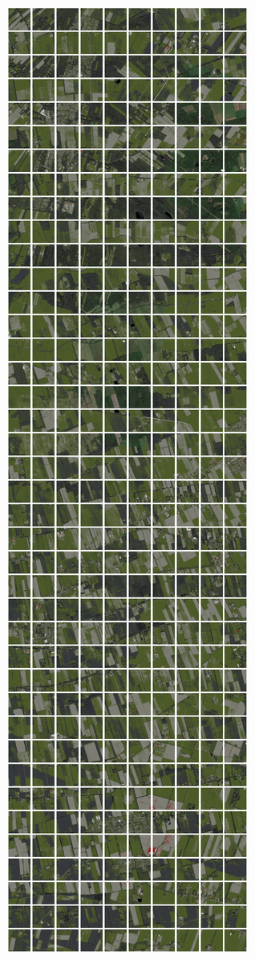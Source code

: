 <html>
<div>
<img src="https://github.com/HakkaTjakka/NL_TILE_MAP/blob/main/18/640/-1064/r.6400.-10640.png" height="44" width="44">
<img src="https://github.com/HakkaTjakka/NL_TILE_MAP/blob/main/18/640/-1064/r.6401.-10640.png" height="44" width="44">
<img src="https://github.com/HakkaTjakka/NL_TILE_MAP/blob/main/18/640/-1064/r.6402.-10640.png" height="44" width="44">
<img src="https://github.com/HakkaTjakka/NL_TILE_MAP/blob/main/18/640/-1064/r.6403.-10640.png" height="44" width="44">
<img src="https://github.com/HakkaTjakka/NL_TILE_MAP/blob/main/18/640/-1064/r.6404.-10640.png" height="44" width="44">
<img src="https://github.com/HakkaTjakka/NL_TILE_MAP/blob/main/18/640/-1064/r.6405.-10640.png" height="44" width="44">
<img src="https://github.com/HakkaTjakka/NL_TILE_MAP/blob/main/18/640/-1064/r.6406.-10640.png" height="44" width="44">
<img src="https://github.com/HakkaTjakka/NL_TILE_MAP/blob/main/18/640/-1064/r.6407.-10640.png" height="44" width="44">
<img src="https://github.com/HakkaTjakka/NL_TILE_MAP/blob/main/18/640/-1064/r.6408.-10640.png" height="44" width="44">
<img src="https://github.com/HakkaTjakka/NL_TILE_MAP/blob/main/18/640/-1064/r.6409.-10640.png" height="44" width="44">
<img src="https://github.com/HakkaTjakka/NL_TILE_MAP/blob/main/18/641/-1064/r.6410.-10640.png" height="44" width="44">
<img src="https://github.com/HakkaTjakka/NL_TILE_MAP/blob/main/18/641/-1064/r.6411.-10640.png" height="44" width="44">
<img src="https://github.com/HakkaTjakka/NL_TILE_MAP/blob/main/18/641/-1064/r.6412.-10640.png" height="44" width="44">
<img src="https://github.com/HakkaTjakka/NL_TILE_MAP/blob/main/18/641/-1064/r.6413.-10640.png" height="44" width="44">
<img src="https://github.com/HakkaTjakka/NL_TILE_MAP/blob/main/18/641/-1064/r.6414.-10640.png" height="44" width="44">
<img src="https://github.com/HakkaTjakka/NL_TILE_MAP/blob/main/18/641/-1064/r.6415.-10640.png" height="44" width="44">
<img src="https://github.com/HakkaTjakka/NL_TILE_MAP/blob/main/18/641/-1064/r.6416.-10640.png" height="44" width="44">
<img src="https://github.com/HakkaTjakka/NL_TILE_MAP/blob/main/18/641/-1064/r.6417.-10640.png" height="44" width="44">
<img src="https://github.com/HakkaTjakka/NL_TILE_MAP/blob/main/18/641/-1064/r.6418.-10640.png" height="44" width="44">
<img src="https://github.com/HakkaTjakka/NL_TILE_MAP/blob/main/18/641/-1064/r.6419.-10640.png" height="44" width="44">
<br>
<img src="https://github.com/HakkaTjakka/NL_TILE_MAP/blob/main/18/640/-1064/r.6400.-10639.png" height="44" width="44">
<img src="https://github.com/HakkaTjakka/NL_TILE_MAP/blob/main/18/640/-1064/r.6401.-10639.png" height="44" width="44">
<img src="https://github.com/HakkaTjakka/NL_TILE_MAP/blob/main/18/640/-1064/r.6402.-10639.png" height="44" width="44">
<img src="https://github.com/HakkaTjakka/NL_TILE_MAP/blob/main/18/640/-1064/r.6403.-10639.png" height="44" width="44">
<img src="https://github.com/HakkaTjakka/NL_TILE_MAP/blob/main/18/640/-1064/r.6404.-10639.png" height="44" width="44">
<img src="https://github.com/HakkaTjakka/NL_TILE_MAP/blob/main/18/640/-1064/r.6405.-10639.png" height="44" width="44">
<img src="https://github.com/HakkaTjakka/NL_TILE_MAP/blob/main/18/640/-1064/r.6406.-10639.png" height="44" width="44">
<img src="https://github.com/HakkaTjakka/NL_TILE_MAP/blob/main/18/640/-1064/r.6407.-10639.png" height="44" width="44">
<img src="https://github.com/HakkaTjakka/NL_TILE_MAP/blob/main/18/640/-1064/r.6408.-10639.png" height="44" width="44">
<img src="https://github.com/HakkaTjakka/NL_TILE_MAP/blob/main/18/640/-1064/r.6409.-10639.png" height="44" width="44">
<img src="https://github.com/HakkaTjakka/NL_TILE_MAP/blob/main/18/641/-1064/r.6410.-10639.png" height="44" width="44">
<img src="https://github.com/HakkaTjakka/NL_TILE_MAP/blob/main/18/641/-1064/r.6411.-10639.png" height="44" width="44">
<img src="https://github.com/HakkaTjakka/NL_TILE_MAP/blob/main/18/641/-1064/r.6412.-10639.png" height="44" width="44">
<img src="https://github.com/HakkaTjakka/NL_TILE_MAP/blob/main/18/641/-1064/r.6413.-10639.png" height="44" width="44">
<img src="https://github.com/HakkaTjakka/NL_TILE_MAP/blob/main/18/641/-1064/r.6414.-10639.png" height="44" width="44">
<img src="https://github.com/HakkaTjakka/NL_TILE_MAP/blob/main/18/641/-1064/r.6415.-10639.png" height="44" width="44">
<img src="https://github.com/HakkaTjakka/NL_TILE_MAP/blob/main/18/641/-1064/r.6416.-10639.png" height="44" width="44">
<img src="https://github.com/HakkaTjakka/NL_TILE_MAP/blob/main/18/641/-1064/r.6417.-10639.png" height="44" width="44">
<img src="https://github.com/HakkaTjakka/NL_TILE_MAP/blob/main/18/641/-1064/r.6418.-10639.png" height="44" width="44">
<img src="https://github.com/HakkaTjakka/NL_TILE_MAP/blob/main/18/641/-1064/r.6419.-10639.png" height="44" width="44">
<br>
<img src="https://github.com/HakkaTjakka/NL_TILE_MAP/blob/main/18/640/-1064/r.6400.-10638.png" height="44" width="44">
<img src="https://github.com/HakkaTjakka/NL_TILE_MAP/blob/main/18/640/-1064/r.6401.-10638.png" height="44" width="44">
<img src="https://github.com/HakkaTjakka/NL_TILE_MAP/blob/main/18/640/-1064/r.6402.-10638.png" height="44" width="44">
<img src="https://github.com/HakkaTjakka/NL_TILE_MAP/blob/main/18/640/-1064/r.6403.-10638.png" height="44" width="44">
<img src="https://github.com/HakkaTjakka/NL_TILE_MAP/blob/main/18/640/-1064/r.6404.-10638.png" height="44" width="44">
<img src="https://github.com/HakkaTjakka/NL_TILE_MAP/blob/main/18/640/-1064/r.6405.-10638.png" height="44" width="44">
<img src="https://github.com/HakkaTjakka/NL_TILE_MAP/blob/main/18/640/-1064/r.6406.-10638.png" height="44" width="44">
<img src="https://github.com/HakkaTjakka/NL_TILE_MAP/blob/main/18/640/-1064/r.6407.-10638.png" height="44" width="44">
<img src="https://github.com/HakkaTjakka/NL_TILE_MAP/blob/main/18/640/-1064/r.6408.-10638.png" height="44" width="44">
<img src="https://github.com/HakkaTjakka/NL_TILE_MAP/blob/main/18/640/-1064/r.6409.-10638.png" height="44" width="44">
<img src="https://github.com/HakkaTjakka/NL_TILE_MAP/blob/main/18/641/-1064/r.6410.-10638.png" height="44" width="44">
<img src="https://github.com/HakkaTjakka/NL_TILE_MAP/blob/main/18/641/-1064/r.6411.-10638.png" height="44" width="44">
<img src="https://github.com/HakkaTjakka/NL_TILE_MAP/blob/main/18/641/-1064/r.6412.-10638.png" height="44" width="44">
<img src="https://github.com/HakkaTjakka/NL_TILE_MAP/blob/main/18/641/-1064/r.6413.-10638.png" height="44" width="44">
<img src="https://github.com/HakkaTjakka/NL_TILE_MAP/blob/main/18/641/-1064/r.6414.-10638.png" height="44" width="44">
<img src="https://github.com/HakkaTjakka/NL_TILE_MAP/blob/main/18/641/-1064/r.6415.-10638.png" height="44" width="44">
<img src="https://github.com/HakkaTjakka/NL_TILE_MAP/blob/main/18/641/-1064/r.6416.-10638.png" height="44" width="44">
<img src="https://github.com/HakkaTjakka/NL_TILE_MAP/blob/main/18/641/-1064/r.6417.-10638.png" height="44" width="44">
<img src="https://github.com/HakkaTjakka/NL_TILE_MAP/blob/main/18/641/-1064/r.6418.-10638.png" height="44" width="44">
<img src="https://github.com/HakkaTjakka/NL_TILE_MAP/blob/main/18/641/-1064/r.6419.-10638.png" height="44" width="44">
<br>
<img src="https://github.com/HakkaTjakka/NL_TILE_MAP/blob/main/18/640/-1064/r.6400.-10637.png" height="44" width="44">
<img src="https://github.com/HakkaTjakka/NL_TILE_MAP/blob/main/18/640/-1064/r.6401.-10637.png" height="44" width="44">
<img src="https://github.com/HakkaTjakka/NL_TILE_MAP/blob/main/18/640/-1064/r.6402.-10637.png" height="44" width="44">
<img src="https://github.com/HakkaTjakka/NL_TILE_MAP/blob/main/18/640/-1064/r.6403.-10637.png" height="44" width="44">
<img src="https://github.com/HakkaTjakka/NL_TILE_MAP/blob/main/18/640/-1064/r.6404.-10637.png" height="44" width="44">
<img src="https://github.com/HakkaTjakka/NL_TILE_MAP/blob/main/18/640/-1064/r.6405.-10637.png" height="44" width="44">
<img src="https://github.com/HakkaTjakka/NL_TILE_MAP/blob/main/18/640/-1064/r.6406.-10637.png" height="44" width="44">
<img src="https://github.com/HakkaTjakka/NL_TILE_MAP/blob/main/18/640/-1064/r.6407.-10637.png" height="44" width="44">
<img src="https://github.com/HakkaTjakka/NL_TILE_MAP/blob/main/18/640/-1064/r.6408.-10637.png" height="44" width="44">
<img src="https://github.com/HakkaTjakka/NL_TILE_MAP/blob/main/18/640/-1064/r.6409.-10637.png" height="44" width="44">
<img src="https://github.com/HakkaTjakka/NL_TILE_MAP/blob/main/18/641/-1064/r.6410.-10637.png" height="44" width="44">
<img src="https://github.com/HakkaTjakka/NL_TILE_MAP/blob/main/18/641/-1064/r.6411.-10637.png" height="44" width="44">
<img src="https://github.com/HakkaTjakka/NL_TILE_MAP/blob/main/18/641/-1064/r.6412.-10637.png" height="44" width="44">
<img src="https://github.com/HakkaTjakka/NL_TILE_MAP/blob/main/18/641/-1064/r.6413.-10637.png" height="44" width="44">
<img src="https://github.com/HakkaTjakka/NL_TILE_MAP/blob/main/18/641/-1064/r.6414.-10637.png" height="44" width="44">
<img src="https://github.com/HakkaTjakka/NL_TILE_MAP/blob/main/18/641/-1064/r.6415.-10637.png" height="44" width="44">
<img src="https://github.com/HakkaTjakka/NL_TILE_MAP/blob/main/18/641/-1064/r.6416.-10637.png" height="44" width="44">
<img src="https://github.com/HakkaTjakka/NL_TILE_MAP/blob/main/18/641/-1064/r.6417.-10637.png" height="44" width="44">
<img src="https://github.com/HakkaTjakka/NL_TILE_MAP/blob/main/18/641/-1064/r.6418.-10637.png" height="44" width="44">
<img src="https://github.com/HakkaTjakka/NL_TILE_MAP/blob/main/18/641/-1064/r.6419.-10637.png" height="44" width="44">
<br>
<img src="https://github.com/HakkaTjakka/NL_TILE_MAP/blob/main/18/640/-1064/r.6400.-10636.png" height="44" width="44">
<img src="https://github.com/HakkaTjakka/NL_TILE_MAP/blob/main/18/640/-1064/r.6401.-10636.png" height="44" width="44">
<img src="https://github.com/HakkaTjakka/NL_TILE_MAP/blob/main/18/640/-1064/r.6402.-10636.png" height="44" width="44">
<img src="https://github.com/HakkaTjakka/NL_TILE_MAP/blob/main/18/640/-1064/r.6403.-10636.png" height="44" width="44">
<img src="https://github.com/HakkaTjakka/NL_TILE_MAP/blob/main/18/640/-1064/r.6404.-10636.png" height="44" width="44">
<img src="https://github.com/HakkaTjakka/NL_TILE_MAP/blob/main/18/640/-1064/r.6405.-10636.png" height="44" width="44">
<img src="https://github.com/HakkaTjakka/NL_TILE_MAP/blob/main/18/640/-1064/r.6406.-10636.png" height="44" width="44">
<img src="https://github.com/HakkaTjakka/NL_TILE_MAP/blob/main/18/640/-1064/r.6407.-10636.png" height="44" width="44">
<img src="https://github.com/HakkaTjakka/NL_TILE_MAP/blob/main/18/640/-1064/r.6408.-10636.png" height="44" width="44">
<img src="https://github.com/HakkaTjakka/NL_TILE_MAP/blob/main/18/640/-1064/r.6409.-10636.png" height="44" width="44">
<img src="https://github.com/HakkaTjakka/NL_TILE_MAP/blob/main/18/641/-1064/r.6410.-10636.png" height="44" width="44">
<img src="https://github.com/HakkaTjakka/NL_TILE_MAP/blob/main/18/641/-1064/r.6411.-10636.png" height="44" width="44">
<img src="https://github.com/HakkaTjakka/NL_TILE_MAP/blob/main/18/641/-1064/r.6412.-10636.png" height="44" width="44">
<img src="https://github.com/HakkaTjakka/NL_TILE_MAP/blob/main/18/641/-1064/r.6413.-10636.png" height="44" width="44">
<img src="https://github.com/HakkaTjakka/NL_TILE_MAP/blob/main/18/641/-1064/r.6414.-10636.png" height="44" width="44">
<img src="https://github.com/HakkaTjakka/NL_TILE_MAP/blob/main/18/641/-1064/r.6415.-10636.png" height="44" width="44">
<img src="https://github.com/HakkaTjakka/NL_TILE_MAP/blob/main/18/641/-1064/r.6416.-10636.png" height="44" width="44">
<img src="https://github.com/HakkaTjakka/NL_TILE_MAP/blob/main/18/641/-1064/r.6417.-10636.png" height="44" width="44">
<img src="https://github.com/HakkaTjakka/NL_TILE_MAP/blob/main/18/641/-1064/r.6418.-10636.png" height="44" width="44">
<img src="https://github.com/HakkaTjakka/NL_TILE_MAP/blob/main/18/641/-1064/r.6419.-10636.png" height="44" width="44">
<br>
<img src="https://github.com/HakkaTjakka/NL_TILE_MAP/blob/main/18/640/-1064/r.6400.-10635.png" height="44" width="44">
<img src="https://github.com/HakkaTjakka/NL_TILE_MAP/blob/main/18/640/-1064/r.6401.-10635.png" height="44" width="44">
<img src="https://github.com/HakkaTjakka/NL_TILE_MAP/blob/main/18/640/-1064/r.6402.-10635.png" height="44" width="44">
<img src="https://github.com/HakkaTjakka/NL_TILE_MAP/blob/main/18/640/-1064/r.6403.-10635.png" height="44" width="44">
<img src="https://github.com/HakkaTjakka/NL_TILE_MAP/blob/main/18/640/-1064/r.6404.-10635.png" height="44" width="44">
<img src="https://github.com/HakkaTjakka/NL_TILE_MAP/blob/main/18/640/-1064/r.6405.-10635.png" height="44" width="44">
<img src="https://github.com/HakkaTjakka/NL_TILE_MAP/blob/main/18/640/-1064/r.6406.-10635.png" height="44" width="44">
<img src="https://github.com/HakkaTjakka/NL_TILE_MAP/blob/main/18/640/-1064/r.6407.-10635.png" height="44" width="44">
<img src="https://github.com/HakkaTjakka/NL_TILE_MAP/blob/main/18/640/-1064/r.6408.-10635.png" height="44" width="44">
<img src="https://github.com/HakkaTjakka/NL_TILE_MAP/blob/main/18/640/-1064/r.6409.-10635.png" height="44" width="44">
<img src="https://github.com/HakkaTjakka/NL_TILE_MAP/blob/main/18/641/-1064/r.6410.-10635.png" height="44" width="44">
<img src="https://github.com/HakkaTjakka/NL_TILE_MAP/blob/main/18/641/-1064/r.6411.-10635.png" height="44" width="44">
<img src="https://github.com/HakkaTjakka/NL_TILE_MAP/blob/main/18/641/-1064/r.6412.-10635.png" height="44" width="44">
<img src="https://github.com/HakkaTjakka/NL_TILE_MAP/blob/main/18/641/-1064/r.6413.-10635.png" height="44" width="44">
<img src="https://github.com/HakkaTjakka/NL_TILE_MAP/blob/main/18/641/-1064/r.6414.-10635.png" height="44" width="44">
<img src="https://github.com/HakkaTjakka/NL_TILE_MAP/blob/main/18/641/-1064/r.6415.-10635.png" height="44" width="44">
<img src="https://github.com/HakkaTjakka/NL_TILE_MAP/blob/main/18/641/-1064/r.6416.-10635.png" height="44" width="44">
<img src="https://github.com/HakkaTjakka/NL_TILE_MAP/blob/main/18/641/-1064/r.6417.-10635.png" height="44" width="44">
<img src="https://github.com/HakkaTjakka/NL_TILE_MAP/blob/main/18/641/-1064/r.6418.-10635.png" height="44" width="44">
<img src="https://github.com/HakkaTjakka/NL_TILE_MAP/blob/main/18/641/-1064/r.6419.-10635.png" height="44" width="44">
<br>
<img src="https://github.com/HakkaTjakka/NL_TILE_MAP/blob/main/18/640/-1064/r.6400.-10634.png" height="44" width="44">
<img src="https://github.com/HakkaTjakka/NL_TILE_MAP/blob/main/18/640/-1064/r.6401.-10634.png" height="44" width="44">
<img src="https://github.com/HakkaTjakka/NL_TILE_MAP/blob/main/18/640/-1064/r.6402.-10634.png" height="44" width="44">
<img src="https://github.com/HakkaTjakka/NL_TILE_MAP/blob/main/18/640/-1064/r.6403.-10634.png" height="44" width="44">
<img src="https://github.com/HakkaTjakka/NL_TILE_MAP/blob/main/18/640/-1064/r.6404.-10634.png" height="44" width="44">
<img src="https://github.com/HakkaTjakka/NL_TILE_MAP/blob/main/18/640/-1064/r.6405.-10634.png" height="44" width="44">
<img src="https://github.com/HakkaTjakka/NL_TILE_MAP/blob/main/18/640/-1064/r.6406.-10634.png" height="44" width="44">
<img src="https://github.com/HakkaTjakka/NL_TILE_MAP/blob/main/18/640/-1064/r.6407.-10634.png" height="44" width="44">
<img src="https://github.com/HakkaTjakka/NL_TILE_MAP/blob/main/18/640/-1064/r.6408.-10634.png" height="44" width="44">
<img src="https://github.com/HakkaTjakka/NL_TILE_MAP/blob/main/18/640/-1064/r.6409.-10634.png" height="44" width="44">
<img src="https://github.com/HakkaTjakka/NL_TILE_MAP/blob/main/18/641/-1064/r.6410.-10634.png" height="44" width="44">
<img src="https://github.com/HakkaTjakka/NL_TILE_MAP/blob/main/18/641/-1064/r.6411.-10634.png" height="44" width="44">
<img src="https://github.com/HakkaTjakka/NL_TILE_MAP/blob/main/18/641/-1064/r.6412.-10634.png" height="44" width="44">
<img src="https://github.com/HakkaTjakka/NL_TILE_MAP/blob/main/18/641/-1064/r.6413.-10634.png" height="44" width="44">
<img src="https://github.com/HakkaTjakka/NL_TILE_MAP/blob/main/18/641/-1064/r.6414.-10634.png" height="44" width="44">
<img src="https://github.com/HakkaTjakka/NL_TILE_MAP/blob/main/18/641/-1064/r.6415.-10634.png" height="44" width="44">
<img src="https://github.com/HakkaTjakka/NL_TILE_MAP/blob/main/18/641/-1064/r.6416.-10634.png" height="44" width="44">
<img src="https://github.com/HakkaTjakka/NL_TILE_MAP/blob/main/18/641/-1064/r.6417.-10634.png" height="44" width="44">
<img src="https://github.com/HakkaTjakka/NL_TILE_MAP/blob/main/18/641/-1064/r.6418.-10634.png" height="44" width="44">
<img src="https://github.com/HakkaTjakka/NL_TILE_MAP/blob/main/18/641/-1064/r.6419.-10634.png" height="44" width="44">
<br>
<img src="https://github.com/HakkaTjakka/NL_TILE_MAP/blob/main/18/640/-1064/r.6400.-10633.png" height="44" width="44">
<img src="https://github.com/HakkaTjakka/NL_TILE_MAP/blob/main/18/640/-1064/r.6401.-10633.png" height="44" width="44">
<img src="https://github.com/HakkaTjakka/NL_TILE_MAP/blob/main/18/640/-1064/r.6402.-10633.png" height="44" width="44">
<img src="https://github.com/HakkaTjakka/NL_TILE_MAP/blob/main/18/640/-1064/r.6403.-10633.png" height="44" width="44">
<img src="https://github.com/HakkaTjakka/NL_TILE_MAP/blob/main/18/640/-1064/r.6404.-10633.png" height="44" width="44">
<img src="https://github.com/HakkaTjakka/NL_TILE_MAP/blob/main/18/640/-1064/r.6405.-10633.png" height="44" width="44">
<img src="https://github.com/HakkaTjakka/NL_TILE_MAP/blob/main/18/640/-1064/r.6406.-10633.png" height="44" width="44">
<img src="https://github.com/HakkaTjakka/NL_TILE_MAP/blob/main/18/640/-1064/r.6407.-10633.png" height="44" width="44">
<img src="https://github.com/HakkaTjakka/NL_TILE_MAP/blob/main/18/640/-1064/r.6408.-10633.png" height="44" width="44">
<img src="https://github.com/HakkaTjakka/NL_TILE_MAP/blob/main/18/640/-1064/r.6409.-10633.png" height="44" width="44">
<img src="https://github.com/HakkaTjakka/NL_TILE_MAP/blob/main/18/641/-1064/r.6410.-10633.png" height="44" width="44">
<img src="https://github.com/HakkaTjakka/NL_TILE_MAP/blob/main/18/641/-1064/r.6411.-10633.png" height="44" width="44">
<img src="https://github.com/HakkaTjakka/NL_TILE_MAP/blob/main/18/641/-1064/r.6412.-10633.png" height="44" width="44">
<img src="https://github.com/HakkaTjakka/NL_TILE_MAP/blob/main/18/641/-1064/r.6413.-10633.png" height="44" width="44">
<img src="https://github.com/HakkaTjakka/NL_TILE_MAP/blob/main/18/641/-1064/r.6414.-10633.png" height="44" width="44">
<img src="https://github.com/HakkaTjakka/NL_TILE_MAP/blob/main/18/641/-1064/r.6415.-10633.png" height="44" width="44">
<img src="https://github.com/HakkaTjakka/NL_TILE_MAP/blob/main/18/641/-1064/r.6416.-10633.png" height="44" width="44">
<img src="https://github.com/HakkaTjakka/NL_TILE_MAP/blob/main/18/641/-1064/r.6417.-10633.png" height="44" width="44">
<img src="https://github.com/HakkaTjakka/NL_TILE_MAP/blob/main/18/641/-1064/r.6418.-10633.png" height="44" width="44">
<img src="https://github.com/HakkaTjakka/NL_TILE_MAP/blob/main/18/641/-1064/r.6419.-10633.png" height="44" width="44">
<br>
<img src="https://github.com/HakkaTjakka/NL_TILE_MAP/blob/main/18/640/-1064/r.6400.-10632.png" height="44" width="44">
<img src="https://github.com/HakkaTjakka/NL_TILE_MAP/blob/main/18/640/-1064/r.6401.-10632.png" height="44" width="44">
<img src="https://github.com/HakkaTjakka/NL_TILE_MAP/blob/main/18/640/-1064/r.6402.-10632.png" height="44" width="44">
<img src="https://github.com/HakkaTjakka/NL_TILE_MAP/blob/main/18/640/-1064/r.6403.-10632.png" height="44" width="44">
<img src="https://github.com/HakkaTjakka/NL_TILE_MAP/blob/main/18/640/-1064/r.6404.-10632.png" height="44" width="44">
<img src="https://github.com/HakkaTjakka/NL_TILE_MAP/blob/main/18/640/-1064/r.6405.-10632.png" height="44" width="44">
<img src="https://github.com/HakkaTjakka/NL_TILE_MAP/blob/main/18/640/-1064/r.6406.-10632.png" height="44" width="44">
<img src="https://github.com/HakkaTjakka/NL_TILE_MAP/blob/main/18/640/-1064/r.6407.-10632.png" height="44" width="44">
<img src="https://github.com/HakkaTjakka/NL_TILE_MAP/blob/main/18/640/-1064/r.6408.-10632.png" height="44" width="44">
<img src="https://github.com/HakkaTjakka/NL_TILE_MAP/blob/main/18/640/-1064/r.6409.-10632.png" height="44" width="44">
<img src="https://github.com/HakkaTjakka/NL_TILE_MAP/blob/main/18/641/-1064/r.6410.-10632.png" height="44" width="44">
<img src="https://github.com/HakkaTjakka/NL_TILE_MAP/blob/main/18/641/-1064/r.6411.-10632.png" height="44" width="44">
<img src="https://github.com/HakkaTjakka/NL_TILE_MAP/blob/main/18/641/-1064/r.6412.-10632.png" height="44" width="44">
<img src="https://github.com/HakkaTjakka/NL_TILE_MAP/blob/main/18/641/-1064/r.6413.-10632.png" height="44" width="44">
<img src="https://github.com/HakkaTjakka/NL_TILE_MAP/blob/main/18/641/-1064/r.6414.-10632.png" height="44" width="44">
<img src="https://github.com/HakkaTjakka/NL_TILE_MAP/blob/main/18/641/-1064/r.6415.-10632.png" height="44" width="44">
<img src="https://github.com/HakkaTjakka/NL_TILE_MAP/blob/main/18/641/-1064/r.6416.-10632.png" height="44" width="44">
<img src="https://github.com/HakkaTjakka/NL_TILE_MAP/blob/main/18/641/-1064/r.6417.-10632.png" height="44" width="44">
<img src="https://github.com/HakkaTjakka/NL_TILE_MAP/blob/main/18/641/-1064/r.6418.-10632.png" height="44" width="44">
<img src="https://github.com/HakkaTjakka/NL_TILE_MAP/blob/main/18/641/-1064/r.6419.-10632.png" height="44" width="44">
<br>
<img src="https://github.com/HakkaTjakka/NL_TILE_MAP/blob/main/18/640/-1064/r.6400.-10631.png" height="44" width="44">
<img src="https://github.com/HakkaTjakka/NL_TILE_MAP/blob/main/18/640/-1064/r.6401.-10631.png" height="44" width="44">
<img src="https://github.com/HakkaTjakka/NL_TILE_MAP/blob/main/18/640/-1064/r.6402.-10631.png" height="44" width="44">
<img src="https://github.com/HakkaTjakka/NL_TILE_MAP/blob/main/18/640/-1064/r.6403.-10631.png" height="44" width="44">
<img src="https://github.com/HakkaTjakka/NL_TILE_MAP/blob/main/18/640/-1064/r.6404.-10631.png" height="44" width="44">
<img src="https://github.com/HakkaTjakka/NL_TILE_MAP/blob/main/18/640/-1064/r.6405.-10631.png" height="44" width="44">
<img src="https://github.com/HakkaTjakka/NL_TILE_MAP/blob/main/18/640/-1064/r.6406.-10631.png" height="44" width="44">
<img src="https://github.com/HakkaTjakka/NL_TILE_MAP/blob/main/18/640/-1064/r.6407.-10631.png" height="44" width="44">
<img src="https://github.com/HakkaTjakka/NL_TILE_MAP/blob/main/18/640/-1064/r.6408.-10631.png" height="44" width="44">
<img src="https://github.com/HakkaTjakka/NL_TILE_MAP/blob/main/18/640/-1064/r.6409.-10631.png" height="44" width="44">
<img src="https://github.com/HakkaTjakka/NL_TILE_MAP/blob/main/18/641/-1064/r.6410.-10631.png" height="44" width="44">
<img src="https://github.com/HakkaTjakka/NL_TILE_MAP/blob/main/18/641/-1064/r.6411.-10631.png" height="44" width="44">
<img src="https://github.com/HakkaTjakka/NL_TILE_MAP/blob/main/18/641/-1064/r.6412.-10631.png" height="44" width="44">
<img src="https://github.com/HakkaTjakka/NL_TILE_MAP/blob/main/18/641/-1064/r.6413.-10631.png" height="44" width="44">
<img src="https://github.com/HakkaTjakka/NL_TILE_MAP/blob/main/18/641/-1064/r.6414.-10631.png" height="44" width="44">
<img src="https://github.com/HakkaTjakka/NL_TILE_MAP/blob/main/18/641/-1064/r.6415.-10631.png" height="44" width="44">
<img src="https://github.com/HakkaTjakka/NL_TILE_MAP/blob/main/18/641/-1064/r.6416.-10631.png" height="44" width="44">
<img src="https://github.com/HakkaTjakka/NL_TILE_MAP/blob/main/18/641/-1064/r.6417.-10631.png" height="44" width="44">
<img src="https://github.com/HakkaTjakka/NL_TILE_MAP/blob/main/18/641/-1064/r.6418.-10631.png" height="44" width="44">
<img src="https://github.com/HakkaTjakka/NL_TILE_MAP/blob/main/18/641/-1064/r.6419.-10631.png" height="44" width="44">
<br>
<img src="https://github.com/HakkaTjakka/NL_TILE_MAP/blob/main/18/640/-1063/r.6400.-10630.png" height="44" width="44">
<img src="https://github.com/HakkaTjakka/NL_TILE_MAP/blob/main/18/640/-1063/r.6401.-10630.png" height="44" width="44">
<img src="https://github.com/HakkaTjakka/NL_TILE_MAP/blob/main/18/640/-1063/r.6402.-10630.png" height="44" width="44">
<img src="https://github.com/HakkaTjakka/NL_TILE_MAP/blob/main/18/640/-1063/r.6403.-10630.png" height="44" width="44">
<img src="https://github.com/HakkaTjakka/NL_TILE_MAP/blob/main/18/640/-1063/r.6404.-10630.png" height="44" width="44">
<img src="https://github.com/HakkaTjakka/NL_TILE_MAP/blob/main/18/640/-1063/r.6405.-10630.png" height="44" width="44">
<img src="https://github.com/HakkaTjakka/NL_TILE_MAP/blob/main/18/640/-1063/r.6406.-10630.png" height="44" width="44">
<img src="https://github.com/HakkaTjakka/NL_TILE_MAP/blob/main/18/640/-1063/r.6407.-10630.png" height="44" width="44">
<img src="https://github.com/HakkaTjakka/NL_TILE_MAP/blob/main/18/640/-1063/r.6408.-10630.png" height="44" width="44">
<img src="https://github.com/HakkaTjakka/NL_TILE_MAP/blob/main/18/640/-1063/r.6409.-10630.png" height="44" width="44">
<img src="https://github.com/HakkaTjakka/NL_TILE_MAP/blob/main/18/641/-1063/r.6410.-10630.png" height="44" width="44">
<img src="https://github.com/HakkaTjakka/NL_TILE_MAP/blob/main/18/641/-1063/r.6411.-10630.png" height="44" width="44">
<img src="https://github.com/HakkaTjakka/NL_TILE_MAP/blob/main/18/641/-1063/r.6412.-10630.png" height="44" width="44">
<img src="https://github.com/HakkaTjakka/NL_TILE_MAP/blob/main/18/641/-1063/r.6413.-10630.png" height="44" width="44">
<img src="https://github.com/HakkaTjakka/NL_TILE_MAP/blob/main/18/641/-1063/r.6414.-10630.png" height="44" width="44">
<img src="https://github.com/HakkaTjakka/NL_TILE_MAP/blob/main/18/641/-1063/r.6415.-10630.png" height="44" width="44">
<img src="https://github.com/HakkaTjakka/NL_TILE_MAP/blob/main/18/641/-1063/r.6416.-10630.png" height="44" width="44">
<img src="https://github.com/HakkaTjakka/NL_TILE_MAP/blob/main/18/641/-1063/r.6417.-10630.png" height="44" width="44">
<img src="https://github.com/HakkaTjakka/NL_TILE_MAP/blob/main/18/641/-1063/r.6418.-10630.png" height="44" width="44">
<img src="https://github.com/HakkaTjakka/NL_TILE_MAP/blob/main/18/641/-1063/r.6419.-10630.png" height="44" width="44">
<br>
<img src="https://github.com/HakkaTjakka/NL_TILE_MAP/blob/main/18/640/-1063/r.6400.-10629.png" height="44" width="44">
<img src="https://github.com/HakkaTjakka/NL_TILE_MAP/blob/main/18/640/-1063/r.6401.-10629.png" height="44" width="44">
<img src="https://github.com/HakkaTjakka/NL_TILE_MAP/blob/main/18/640/-1063/r.6402.-10629.png" height="44" width="44">
<img src="https://github.com/HakkaTjakka/NL_TILE_MAP/blob/main/18/640/-1063/r.6403.-10629.png" height="44" width="44">
<img src="https://github.com/HakkaTjakka/NL_TILE_MAP/blob/main/18/640/-1063/r.6404.-10629.png" height="44" width="44">
<img src="https://github.com/HakkaTjakka/NL_TILE_MAP/blob/main/18/640/-1063/r.6405.-10629.png" height="44" width="44">
<img src="https://github.com/HakkaTjakka/NL_TILE_MAP/blob/main/18/640/-1063/r.6406.-10629.png" height="44" width="44">
<img src="https://github.com/HakkaTjakka/NL_TILE_MAP/blob/main/18/640/-1063/r.6407.-10629.png" height="44" width="44">
<img src="https://github.com/HakkaTjakka/NL_TILE_MAP/blob/main/18/640/-1063/r.6408.-10629.png" height="44" width="44">
<img src="https://github.com/HakkaTjakka/NL_TILE_MAP/blob/main/18/640/-1063/r.6409.-10629.png" height="44" width="44">
<img src="https://github.com/HakkaTjakka/NL_TILE_MAP/blob/main/18/641/-1063/r.6410.-10629.png" height="44" width="44">
<img src="https://github.com/HakkaTjakka/NL_TILE_MAP/blob/main/18/641/-1063/r.6411.-10629.png" height="44" width="44">
<img src="https://github.com/HakkaTjakka/NL_TILE_MAP/blob/main/18/641/-1063/r.6412.-10629.png" height="44" width="44">
<img src="https://github.com/HakkaTjakka/NL_TILE_MAP/blob/main/18/641/-1063/r.6413.-10629.png" height="44" width="44">
<img src="https://github.com/HakkaTjakka/NL_TILE_MAP/blob/main/18/641/-1063/r.6414.-10629.png" height="44" width="44">
<img src="https://github.com/HakkaTjakka/NL_TILE_MAP/blob/main/18/641/-1063/r.6415.-10629.png" height="44" width="44">
<img src="https://github.com/HakkaTjakka/NL_TILE_MAP/blob/main/18/641/-1063/r.6416.-10629.png" height="44" width="44">
<img src="https://github.com/HakkaTjakka/NL_TILE_MAP/blob/main/18/641/-1063/r.6417.-10629.png" height="44" width="44">
<img src="https://github.com/HakkaTjakka/NL_TILE_MAP/blob/main/18/641/-1063/r.6418.-10629.png" height="44" width="44">
<img src="https://github.com/HakkaTjakka/NL_TILE_MAP/blob/main/18/641/-1063/r.6419.-10629.png" height="44" width="44">
<br>
<img src="https://github.com/HakkaTjakka/NL_TILE_MAP/blob/main/18/640/-1063/r.6400.-10628.png" height="44" width="44">
<img src="https://github.com/HakkaTjakka/NL_TILE_MAP/blob/main/18/640/-1063/r.6401.-10628.png" height="44" width="44">
<img src="https://github.com/HakkaTjakka/NL_TILE_MAP/blob/main/18/640/-1063/r.6402.-10628.png" height="44" width="44">
<img src="https://github.com/HakkaTjakka/NL_TILE_MAP/blob/main/18/640/-1063/r.6403.-10628.png" height="44" width="44">
<img src="https://github.com/HakkaTjakka/NL_TILE_MAP/blob/main/18/640/-1063/r.6404.-10628.png" height="44" width="44">
<img src="https://github.com/HakkaTjakka/NL_TILE_MAP/blob/main/18/640/-1063/r.6405.-10628.png" height="44" width="44">
<img src="https://github.com/HakkaTjakka/NL_TILE_MAP/blob/main/18/640/-1063/r.6406.-10628.png" height="44" width="44">
<img src="https://github.com/HakkaTjakka/NL_TILE_MAP/blob/main/18/640/-1063/r.6407.-10628.png" height="44" width="44">
<img src="https://github.com/HakkaTjakka/NL_TILE_MAP/blob/main/18/640/-1063/r.6408.-10628.png" height="44" width="44">
<img src="https://github.com/HakkaTjakka/NL_TILE_MAP/blob/main/18/640/-1063/r.6409.-10628.png" height="44" width="44">
<img src="https://github.com/HakkaTjakka/NL_TILE_MAP/blob/main/18/641/-1063/r.6410.-10628.png" height="44" width="44">
<img src="https://github.com/HakkaTjakka/NL_TILE_MAP/blob/main/18/641/-1063/r.6411.-10628.png" height="44" width="44">
<img src="https://github.com/HakkaTjakka/NL_TILE_MAP/blob/main/18/641/-1063/r.6412.-10628.png" height="44" width="44">
<img src="https://github.com/HakkaTjakka/NL_TILE_MAP/blob/main/18/641/-1063/r.6413.-10628.png" height="44" width="44">
<img src="https://github.com/HakkaTjakka/NL_TILE_MAP/blob/main/18/641/-1063/r.6414.-10628.png" height="44" width="44">
<img src="https://github.com/HakkaTjakka/NL_TILE_MAP/blob/main/18/641/-1063/r.6415.-10628.png" height="44" width="44">
<img src="https://github.com/HakkaTjakka/NL_TILE_MAP/blob/main/18/641/-1063/r.6416.-10628.png" height="44" width="44">
<img src="https://github.com/HakkaTjakka/NL_TILE_MAP/blob/main/18/641/-1063/r.6417.-10628.png" height="44" width="44">
<img src="https://github.com/HakkaTjakka/NL_TILE_MAP/blob/main/18/641/-1063/r.6418.-10628.png" height="44" width="44">
<img src="https://github.com/HakkaTjakka/NL_TILE_MAP/blob/main/18/641/-1063/r.6419.-10628.png" height="44" width="44">
<br>
<img src="https://github.com/HakkaTjakka/NL_TILE_MAP/blob/main/18/640/-1063/r.6400.-10627.png" height="44" width="44">
<img src="https://github.com/HakkaTjakka/NL_TILE_MAP/blob/main/18/640/-1063/r.6401.-10627.png" height="44" width="44">
<img src="https://github.com/HakkaTjakka/NL_TILE_MAP/blob/main/18/640/-1063/r.6402.-10627.png" height="44" width="44">
<img src="https://github.com/HakkaTjakka/NL_TILE_MAP/blob/main/18/640/-1063/r.6403.-10627.png" height="44" width="44">
<img src="https://github.com/HakkaTjakka/NL_TILE_MAP/blob/main/18/640/-1063/r.6404.-10627.png" height="44" width="44">
<img src="https://github.com/HakkaTjakka/NL_TILE_MAP/blob/main/18/640/-1063/r.6405.-10627.png" height="44" width="44">
<img src="https://github.com/HakkaTjakka/NL_TILE_MAP/blob/main/18/640/-1063/r.6406.-10627.png" height="44" width="44">
<img src="https://github.com/HakkaTjakka/NL_TILE_MAP/blob/main/18/640/-1063/r.6407.-10627.png" height="44" width="44">
<img src="https://github.com/HakkaTjakka/NL_TILE_MAP/blob/main/18/640/-1063/r.6408.-10627.png" height="44" width="44">
<img src="https://github.com/HakkaTjakka/NL_TILE_MAP/blob/main/18/640/-1063/r.6409.-10627.png" height="44" width="44">
<img src="https://github.com/HakkaTjakka/NL_TILE_MAP/blob/main/18/641/-1063/r.6410.-10627.png" height="44" width="44">
<img src="https://github.com/HakkaTjakka/NL_TILE_MAP/blob/main/18/641/-1063/r.6411.-10627.png" height="44" width="44">
<img src="https://github.com/HakkaTjakka/NL_TILE_MAP/blob/main/18/641/-1063/r.6412.-10627.png" height="44" width="44">
<img src="https://github.com/HakkaTjakka/NL_TILE_MAP/blob/main/18/641/-1063/r.6413.-10627.png" height="44" width="44">
<img src="https://github.com/HakkaTjakka/NL_TILE_MAP/blob/main/18/641/-1063/r.6414.-10627.png" height="44" width="44">
<img src="https://github.com/HakkaTjakka/NL_TILE_MAP/blob/main/18/641/-1063/r.6415.-10627.png" height="44" width="44">
<img src="https://github.com/HakkaTjakka/NL_TILE_MAP/blob/main/18/641/-1063/r.6416.-10627.png" height="44" width="44">
<img src="https://github.com/HakkaTjakka/NL_TILE_MAP/blob/main/18/641/-1063/r.6417.-10627.png" height="44" width="44">
<img src="https://github.com/HakkaTjakka/NL_TILE_MAP/blob/main/18/641/-1063/r.6418.-10627.png" height="44" width="44">
<img src="https://github.com/HakkaTjakka/NL_TILE_MAP/blob/main/18/641/-1063/r.6419.-10627.png" height="44" width="44">
<br>
<img src="https://github.com/HakkaTjakka/NL_TILE_MAP/blob/main/18/640/-1063/r.6400.-10626.png" height="44" width="44">
<img src="https://github.com/HakkaTjakka/NL_TILE_MAP/blob/main/18/640/-1063/r.6401.-10626.png" height="44" width="44">
<img src="https://github.com/HakkaTjakka/NL_TILE_MAP/blob/main/18/640/-1063/r.6402.-10626.png" height="44" width="44">
<img src="https://github.com/HakkaTjakka/NL_TILE_MAP/blob/main/18/640/-1063/r.6403.-10626.png" height="44" width="44">
<img src="https://github.com/HakkaTjakka/NL_TILE_MAP/blob/main/18/640/-1063/r.6404.-10626.png" height="44" width="44">
<img src="https://github.com/HakkaTjakka/NL_TILE_MAP/blob/main/18/640/-1063/r.6405.-10626.png" height="44" width="44">
<img src="https://github.com/HakkaTjakka/NL_TILE_MAP/blob/main/18/640/-1063/r.6406.-10626.png" height="44" width="44">
<img src="https://github.com/HakkaTjakka/NL_TILE_MAP/blob/main/18/640/-1063/r.6407.-10626.png" height="44" width="44">
<img src="https://github.com/HakkaTjakka/NL_TILE_MAP/blob/main/18/640/-1063/r.6408.-10626.png" height="44" width="44">
<img src="https://github.com/HakkaTjakka/NL_TILE_MAP/blob/main/18/640/-1063/r.6409.-10626.png" height="44" width="44">
<img src="https://github.com/HakkaTjakka/NL_TILE_MAP/blob/main/18/641/-1063/r.6410.-10626.png" height="44" width="44">
<img src="https://github.com/HakkaTjakka/NL_TILE_MAP/blob/main/18/641/-1063/r.6411.-10626.png" height="44" width="44">
<img src="https://github.com/HakkaTjakka/NL_TILE_MAP/blob/main/18/641/-1063/r.6412.-10626.png" height="44" width="44">
<img src="https://github.com/HakkaTjakka/NL_TILE_MAP/blob/main/18/641/-1063/r.6413.-10626.png" height="44" width="44">
<img src="https://github.com/HakkaTjakka/NL_TILE_MAP/blob/main/18/641/-1063/r.6414.-10626.png" height="44" width="44">
<img src="https://github.com/HakkaTjakka/NL_TILE_MAP/blob/main/18/641/-1063/r.6415.-10626.png" height="44" width="44">
<img src="https://github.com/HakkaTjakka/NL_TILE_MAP/blob/main/18/641/-1063/r.6416.-10626.png" height="44" width="44">
<img src="https://github.com/HakkaTjakka/NL_TILE_MAP/blob/main/18/641/-1063/r.6417.-10626.png" height="44" width="44">
<img src="https://github.com/HakkaTjakka/NL_TILE_MAP/blob/main/18/641/-1063/r.6418.-10626.png" height="44" width="44">
<img src="https://github.com/HakkaTjakka/NL_TILE_MAP/blob/main/18/641/-1063/r.6419.-10626.png" height="44" width="44">
<br>
<img src="https://github.com/HakkaTjakka/NL_TILE_MAP/blob/main/18/640/-1063/r.6400.-10625.png" height="44" width="44">
<img src="https://github.com/HakkaTjakka/NL_TILE_MAP/blob/main/18/640/-1063/r.6401.-10625.png" height="44" width="44">
<img src="https://github.com/HakkaTjakka/NL_TILE_MAP/blob/main/18/640/-1063/r.6402.-10625.png" height="44" width="44">
<img src="https://github.com/HakkaTjakka/NL_TILE_MAP/blob/main/18/640/-1063/r.6403.-10625.png" height="44" width="44">
<img src="https://github.com/HakkaTjakka/NL_TILE_MAP/blob/main/18/640/-1063/r.6404.-10625.png" height="44" width="44">
<img src="https://github.com/HakkaTjakka/NL_TILE_MAP/blob/main/18/640/-1063/r.6405.-10625.png" height="44" width="44">
<img src="https://github.com/HakkaTjakka/NL_TILE_MAP/blob/main/18/640/-1063/r.6406.-10625.png" height="44" width="44">
<img src="https://github.com/HakkaTjakka/NL_TILE_MAP/blob/main/18/640/-1063/r.6407.-10625.png" height="44" width="44">
<img src="https://github.com/HakkaTjakka/NL_TILE_MAP/blob/main/18/640/-1063/r.6408.-10625.png" height="44" width="44">
<img src="https://github.com/HakkaTjakka/NL_TILE_MAP/blob/main/18/640/-1063/r.6409.-10625.png" height="44" width="44">
<img src="https://github.com/HakkaTjakka/NL_TILE_MAP/blob/main/18/641/-1063/r.6410.-10625.png" height="44" width="44">
<img src="https://github.com/HakkaTjakka/NL_TILE_MAP/blob/main/18/641/-1063/r.6411.-10625.png" height="44" width="44">
<img src="https://github.com/HakkaTjakka/NL_TILE_MAP/blob/main/18/641/-1063/r.6412.-10625.png" height="44" width="44">
<img src="https://github.com/HakkaTjakka/NL_TILE_MAP/blob/main/18/641/-1063/r.6413.-10625.png" height="44" width="44">
<img src="https://github.com/HakkaTjakka/NL_TILE_MAP/blob/main/18/641/-1063/r.6414.-10625.png" height="44" width="44">
<img src="https://github.com/HakkaTjakka/NL_TILE_MAP/blob/main/18/641/-1063/r.6415.-10625.png" height="44" width="44">
<img src="https://github.com/HakkaTjakka/NL_TILE_MAP/blob/main/18/641/-1063/r.6416.-10625.png" height="44" width="44">
<img src="https://github.com/HakkaTjakka/NL_TILE_MAP/blob/main/18/641/-1063/r.6417.-10625.png" height="44" width="44">
<img src="https://github.com/HakkaTjakka/NL_TILE_MAP/blob/main/18/641/-1063/r.6418.-10625.png" height="44" width="44">
<img src="https://github.com/HakkaTjakka/NL_TILE_MAP/blob/main/18/641/-1063/r.6419.-10625.png" height="44" width="44">
<br>
<img src="https://github.com/HakkaTjakka/NL_TILE_MAP/blob/main/18/640/-1063/r.6400.-10624.png" height="44" width="44">
<img src="https://github.com/HakkaTjakka/NL_TILE_MAP/blob/main/18/640/-1063/r.6401.-10624.png" height="44" width="44">
<img src="https://github.com/HakkaTjakka/NL_TILE_MAP/blob/main/18/640/-1063/r.6402.-10624.png" height="44" width="44">
<img src="https://github.com/HakkaTjakka/NL_TILE_MAP/blob/main/18/640/-1063/r.6403.-10624.png" height="44" width="44">
<img src="https://github.com/HakkaTjakka/NL_TILE_MAP/blob/main/18/640/-1063/r.6404.-10624.png" height="44" width="44">
<img src="https://github.com/HakkaTjakka/NL_TILE_MAP/blob/main/18/640/-1063/r.6405.-10624.png" height="44" width="44">
<img src="https://github.com/HakkaTjakka/NL_TILE_MAP/blob/main/18/640/-1063/r.6406.-10624.png" height="44" width="44">
<img src="https://github.com/HakkaTjakka/NL_TILE_MAP/blob/main/18/640/-1063/r.6407.-10624.png" height="44" width="44">
<img src="https://github.com/HakkaTjakka/NL_TILE_MAP/blob/main/18/640/-1063/r.6408.-10624.png" height="44" width="44">
<img src="https://github.com/HakkaTjakka/NL_TILE_MAP/blob/main/18/640/-1063/r.6409.-10624.png" height="44" width="44">
<img src="https://github.com/HakkaTjakka/NL_TILE_MAP/blob/main/18/641/-1063/r.6410.-10624.png" height="44" width="44">
<img src="https://github.com/HakkaTjakka/NL_TILE_MAP/blob/main/18/641/-1063/r.6411.-10624.png" height="44" width="44">
<img src="https://github.com/HakkaTjakka/NL_TILE_MAP/blob/main/18/641/-1063/r.6412.-10624.png" height="44" width="44">
<img src="https://github.com/HakkaTjakka/NL_TILE_MAP/blob/main/18/641/-1063/r.6413.-10624.png" height="44" width="44">
<img src="https://github.com/HakkaTjakka/NL_TILE_MAP/blob/main/18/641/-1063/r.6414.-10624.png" height="44" width="44">
<img src="https://github.com/HakkaTjakka/NL_TILE_MAP/blob/main/18/641/-1063/r.6415.-10624.png" height="44" width="44">
<img src="https://github.com/HakkaTjakka/NL_TILE_MAP/blob/main/18/641/-1063/r.6416.-10624.png" height="44" width="44">
<img src="https://github.com/HakkaTjakka/NL_TILE_MAP/blob/main/18/641/-1063/r.6417.-10624.png" height="44" width="44">
<img src="https://github.com/HakkaTjakka/NL_TILE_MAP/blob/main/18/641/-1063/r.6418.-10624.png" height="44" width="44">
<img src="https://github.com/HakkaTjakka/NL_TILE_MAP/blob/main/18/641/-1063/r.6419.-10624.png" height="44" width="44">
<br>
<img src="https://github.com/HakkaTjakka/NL_TILE_MAP/blob/main/18/640/-1063/r.6400.-10623.png" height="44" width="44">
<img src="https://github.com/HakkaTjakka/NL_TILE_MAP/blob/main/18/640/-1063/r.6401.-10623.png" height="44" width="44">
<img src="https://github.com/HakkaTjakka/NL_TILE_MAP/blob/main/18/640/-1063/r.6402.-10623.png" height="44" width="44">
<img src="https://github.com/HakkaTjakka/NL_TILE_MAP/blob/main/18/640/-1063/r.6403.-10623.png" height="44" width="44">
<img src="https://github.com/HakkaTjakka/NL_TILE_MAP/blob/main/18/640/-1063/r.6404.-10623.png" height="44" width="44">
<img src="https://github.com/HakkaTjakka/NL_TILE_MAP/blob/main/18/640/-1063/r.6405.-10623.png" height="44" width="44">
<img src="https://github.com/HakkaTjakka/NL_TILE_MAP/blob/main/18/640/-1063/r.6406.-10623.png" height="44" width="44">
<img src="https://github.com/HakkaTjakka/NL_TILE_MAP/blob/main/18/640/-1063/r.6407.-10623.png" height="44" width="44">
<img src="https://github.com/HakkaTjakka/NL_TILE_MAP/blob/main/18/640/-1063/r.6408.-10623.png" height="44" width="44">
<img src="https://github.com/HakkaTjakka/NL_TILE_MAP/blob/main/18/640/-1063/r.6409.-10623.png" height="44" width="44">
<img src="https://github.com/HakkaTjakka/NL_TILE_MAP/blob/main/18/641/-1063/r.6410.-10623.png" height="44" width="44">
<img src="https://github.com/HakkaTjakka/NL_TILE_MAP/blob/main/18/641/-1063/r.6411.-10623.png" height="44" width="44">
<img src="https://github.com/HakkaTjakka/NL_TILE_MAP/blob/main/18/641/-1063/r.6412.-10623.png" height="44" width="44">
<img src="https://github.com/HakkaTjakka/NL_TILE_MAP/blob/main/18/641/-1063/r.6413.-10623.png" height="44" width="44">
<img src="https://github.com/HakkaTjakka/NL_TILE_MAP/blob/main/18/641/-1063/r.6414.-10623.png" height="44" width="44">
<img src="https://github.com/HakkaTjakka/NL_TILE_MAP/blob/main/18/641/-1063/r.6415.-10623.png" height="44" width="44">
<img src="https://github.com/HakkaTjakka/NL_TILE_MAP/blob/main/18/641/-1063/r.6416.-10623.png" height="44" width="44">
<img src="https://github.com/HakkaTjakka/NL_TILE_MAP/blob/main/18/641/-1063/r.6417.-10623.png" height="44" width="44">
<img src="https://github.com/HakkaTjakka/NL_TILE_MAP/blob/main/18/641/-1063/r.6418.-10623.png" height="44" width="44">
<img src="https://github.com/HakkaTjakka/NL_TILE_MAP/blob/main/18/641/-1063/r.6419.-10623.png" height="44" width="44">
<br>
<img src="https://github.com/HakkaTjakka/NL_TILE_MAP/blob/main/18/640/-1063/r.6400.-10622.png" height="44" width="44">
<img src="https://github.com/HakkaTjakka/NL_TILE_MAP/blob/main/18/640/-1063/r.6401.-10622.png" height="44" width="44">
<img src="https://github.com/HakkaTjakka/NL_TILE_MAP/blob/main/18/640/-1063/r.6402.-10622.png" height="44" width="44">
<img src="https://github.com/HakkaTjakka/NL_TILE_MAP/blob/main/18/640/-1063/r.6403.-10622.png" height="44" width="44">
<img src="https://github.com/HakkaTjakka/NL_TILE_MAP/blob/main/18/640/-1063/r.6404.-10622.png" height="44" width="44">
<img src="https://github.com/HakkaTjakka/NL_TILE_MAP/blob/main/18/640/-1063/r.6405.-10622.png" height="44" width="44">
<img src="https://github.com/HakkaTjakka/NL_TILE_MAP/blob/main/18/640/-1063/r.6406.-10622.png" height="44" width="44">
<img src="https://github.com/HakkaTjakka/NL_TILE_MAP/blob/main/18/640/-1063/r.6407.-10622.png" height="44" width="44">
<img src="https://github.com/HakkaTjakka/NL_TILE_MAP/blob/main/18/640/-1063/r.6408.-10622.png" height="44" width="44">
<img src="https://github.com/HakkaTjakka/NL_TILE_MAP/blob/main/18/640/-1063/r.6409.-10622.png" height="44" width="44">
<img src="https://github.com/HakkaTjakka/NL_TILE_MAP/blob/main/18/641/-1063/r.6410.-10622.png" height="44" width="44">
<img src="https://github.com/HakkaTjakka/NL_TILE_MAP/blob/main/18/641/-1063/r.6411.-10622.png" height="44" width="44">
<img src="https://github.com/HakkaTjakka/NL_TILE_MAP/blob/main/18/641/-1063/r.6412.-10622.png" height="44" width="44">
<img src="https://github.com/HakkaTjakka/NL_TILE_MAP/blob/main/18/641/-1063/r.6413.-10622.png" height="44" width="44">
<img src="https://github.com/HakkaTjakka/NL_TILE_MAP/blob/main/18/641/-1063/r.6414.-10622.png" height="44" width="44">
<img src="https://github.com/HakkaTjakka/NL_TILE_MAP/blob/main/18/641/-1063/r.6415.-10622.png" height="44" width="44">
<img src="https://github.com/HakkaTjakka/NL_TILE_MAP/blob/main/18/641/-1063/r.6416.-10622.png" height="44" width="44">
<img src="https://github.com/HakkaTjakka/NL_TILE_MAP/blob/main/18/641/-1063/r.6417.-10622.png" height="44" width="44">
<img src="https://github.com/HakkaTjakka/NL_TILE_MAP/blob/main/18/641/-1063/r.6418.-10622.png" height="44" width="44">
<img src="https://github.com/HakkaTjakka/NL_TILE_MAP/blob/main/18/641/-1063/r.6419.-10622.png" height="44" width="44">
<br>
<img src="https://github.com/HakkaTjakka/NL_TILE_MAP/blob/main/18/640/-1063/r.6400.-10621.png" height="44" width="44">
<img src="https://github.com/HakkaTjakka/NL_TILE_MAP/blob/main/18/640/-1063/r.6401.-10621.png" height="44" width="44">
<img src="https://github.com/HakkaTjakka/NL_TILE_MAP/blob/main/18/640/-1063/r.6402.-10621.png" height="44" width="44">
<img src="https://github.com/HakkaTjakka/NL_TILE_MAP/blob/main/18/640/-1063/r.6403.-10621.png" height="44" width="44">
<img src="https://github.com/HakkaTjakka/NL_TILE_MAP/blob/main/18/640/-1063/r.6404.-10621.png" height="44" width="44">
<img src="https://github.com/HakkaTjakka/NL_TILE_MAP/blob/main/18/640/-1063/r.6405.-10621.png" height="44" width="44">
<img src="https://github.com/HakkaTjakka/NL_TILE_MAP/blob/main/18/640/-1063/r.6406.-10621.png" height="44" width="44">
<img src="https://github.com/HakkaTjakka/NL_TILE_MAP/blob/main/18/640/-1063/r.6407.-10621.png" height="44" width="44">
<img src="https://github.com/HakkaTjakka/NL_TILE_MAP/blob/main/18/640/-1063/r.6408.-10621.png" height="44" width="44">
<img src="https://github.com/HakkaTjakka/NL_TILE_MAP/blob/main/18/640/-1063/r.6409.-10621.png" height="44" width="44">
<img src="https://github.com/HakkaTjakka/NL_TILE_MAP/blob/main/18/641/-1063/r.6410.-10621.png" height="44" width="44">
<img src="https://github.com/HakkaTjakka/NL_TILE_MAP/blob/main/18/641/-1063/r.6411.-10621.png" height="44" width="44">
<img src="https://github.com/HakkaTjakka/NL_TILE_MAP/blob/main/18/641/-1063/r.6412.-10621.png" height="44" width="44">
<img src="https://github.com/HakkaTjakka/NL_TILE_MAP/blob/main/18/641/-1063/r.6413.-10621.png" height="44" width="44">
<img src="https://github.com/HakkaTjakka/NL_TILE_MAP/blob/main/18/641/-1063/r.6414.-10621.png" height="44" width="44">
<img src="https://github.com/HakkaTjakka/NL_TILE_MAP/blob/main/18/641/-1063/r.6415.-10621.png" height="44" width="44">
<img src="https://github.com/HakkaTjakka/NL_TILE_MAP/blob/main/18/641/-1063/r.6416.-10621.png" height="44" width="44">
<img src="https://github.com/HakkaTjakka/NL_TILE_MAP/blob/main/18/641/-1063/r.6417.-10621.png" height="44" width="44">
<img src="https://github.com/HakkaTjakka/NL_TILE_MAP/blob/main/18/641/-1063/r.6418.-10621.png" height="44" width="44">
<img src="https://github.com/HakkaTjakka/NL_TILE_MAP/blob/main/18/641/-1063/r.6419.-10621.png" height="44" width="44">
<br>
</div>
</html>

